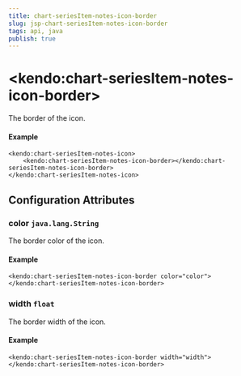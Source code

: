 ```yaml
---
title: chart-seriesItem-notes-icon-border
slug: jsp-chart-seriesItem-notes-icon-border
tags: api, java
publish: true
---
```


# \<kendo:chart-seriesItem-notes-icon-border\>

The border of the icon.

#### Example
    <kendo:chart-seriesItem-notes-icon>
        <kendo:chart-seriesItem-notes-icon-border></kendo:chart-seriesItem-notes-icon-border>
    </kendo:chart-seriesItem-notes-icon>

## Configuration Attributes

### color `java.lang.String`

The border color of the icon.

#### Example
    <kendo:chart-seriesItem-notes-icon-border color="color">
    </kendo:chart-seriesItem-notes-icon-border>

### width `float`

The border width of the icon.

#### Example
    <kendo:chart-seriesItem-notes-icon-border width="width">
    </kendo:chart-seriesItem-notes-icon-border>

 
